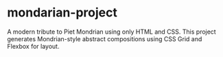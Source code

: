 # mondarian-project
A modern tribute to Piet Mondrian using only HTML and CSS. This project generates Mondrian-style abstract compositions using CSS Grid and Flexbox for layout.
